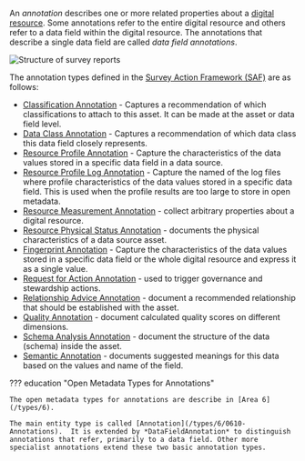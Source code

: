 <!-- SPDX-License-Identifier: CC-BY-4.0 -->
<!-- Copyright Contributors to the ODPi Egeria project. -->

An *annotation* describes one or more related properties about a [digital resource](/concepts/digital-resource). Some annotations refer to the entire digital resource and others refer to a data field within the digital resource.   The annotations that describe a single data field are called *data field annotations*.

![Structure of survey reports](/guides/developer/open-discovery-services/survey-report-structure.svg)

The annotation types defined in the [Survey Action Framework (SAF)](/frameworks/saf/overview) are as follows:

* [Classification Annotation](/features/discovery-and-stewardship/overview/#classification-discovery) - Captures a recommendation of which classifications to attach to this asset.  It can be made at the asset or data field level.
* [Data Class Annotation](/features/discovery-and-stewardship/overview/#data-class-discovery) - Captures a recommendation of which data class this data field closely represents.
* [Resource Profile Annotation](/features/discovery-and-stewardship/overview/#resource-profiling) - Capture the characteristics of the data values stored in a specific data field in a data source.
* [Resource Profile Log Annotation](/features/discovery-and-stewardship/overview/#resource-profiling) - Capture the named of the log files where profile characteristics of the data values stored in a specific data field.  This is used when the profile results are too large to store in open metadata.
* [Resource Measurement Annotation](/features/discovery-and-stewardship/overview/#capturing-measurements) - collect arbitrary properties about a digital resource.
* [Resource Physical Status Annotation](/features/discovery-and-stewardship/overview/#capturing-measurements) - documents the physical characteristics of a data source asset.
* [Fingerprint Annotation](/features/discovery-and-stewardship/overview/#data-profiling) - Capture the characteristics of the data values stored in a specific data field or the whole digital resource and express it as a single value.
* [Request for Action Annotation](/features/discovery-and-stewardship/overview/#requesting-stewardship-action) - used to trigger governance and stewardship actions.
* [Relationship Advice Annotation](/features/discovery-and-stewardship/overview/#relationship-discovery) - document a recommended relationship that should be established with the asset.
* [Quality Annotation](/features/discovery-and-stewardship/overview/#calculating-quality-scores) - document calculated quality scores on different dimensions.
* [Schema Analysis Annotation](/features/discovery-and-stewardship/overview/#schema-extraction) - document the structure of the data (schema) inside the asset.
* [Semantic Annotation](/features/discovery-and-stewardship/overview/#semantic-discovery) - documents suggested meanings for this data based on the values and name of the field.

??? education "Open Metadata Types for Annotations"

    The open metadata types for annotations are describe in [Area 6](/types/6).

    The main entity type is called [Annotation](/types/6/0610-Annotations).  It is extended by *DataFieldAnnotation* to distinguish annotations that refer, primarily to a data field. Other more specialist annotations extend these two basic annotation types.

